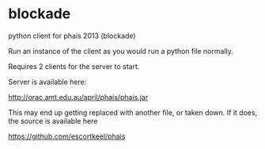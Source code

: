 blockade
========

python client for phais 2013 (blockade)

Run an instance of the client as you would run a python file normally.

Requires 2 clients for the server to start.

Server is available here:

http://orac.amt.edu.au/april/phais/phais.jar

This may end up getting replaced with another file, or taken down. If it does, the source is available here

https://github.com/escortkeel/phais
